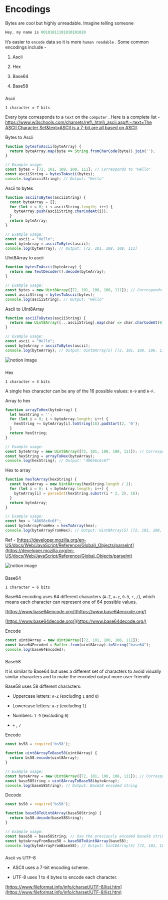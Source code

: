 # Encodings

Bytes are cool but highly unreadable. Imagine telling someone

```javascript
Hey, my name is 00101011101010101020
```

It’s easier to `encode` data so it is more `human readable` . Some common encodings include -

1.  Ascii

2.  Hex

3.  Base64

4.  Base58

### 

[](#2efdced305934f4ea98c57acc27e0ae1 "Ascii")Ascii

`1 character = 7 bits`

Every byte corresponds to a `text` on the `computer` . Here is a complete list - [https://www.w3schools.com/charsets/ref\_html\_ascii.asp#:~:text=The ASCII Character Set&text=ASCII is a 7-bit,are all based on ASCII](https://www.w3schools.com/charsets/ref_html_ascii.asp#:~:text=The%20ASCII%20Character%20Set&text=ASCII%20is%20a%207%2Dbit,are%20all%20based%20on%20ASCII).

Bytes to Ascii

```javascript
function bytesToAscii(byteArray) {
  return byteArray.map(byte => String.fromCharCode(byte)).join('');
}

// Example usage:
const bytes = [72, 101, 108, 108, 111]; // Corresponds to "Hello"
const asciiString = bytesToAscii(bytes);
console.log(asciiString); // Output: "Hello"
```

Ascii to bytes

```javascript
function asciiToBytes(asciiString) {
  const byteArray = [];
  for (let i = 0; i < asciiString.length; i++) {
    byteArray.push(asciiString.charCodeAt(i));
  }
  return byteArray;
}

// Example usage:
const ascii = "Hello";
const byteArray = asciiToBytes(ascii);
console.log(byteArray); // Output: [72, 101, 108, 108, 111]
```

UInt8Array to ascii

```javascript
function bytesToAscii(byteArray) {
  return new TextDecoder().decode(byteArray);
}

// Example usage:
const bytes = new Uint8Array([72, 101, 108, 108, 111]); // Corresponds to "Hello"
const asciiString = bytesToAscii(bytes);
console.log(asciiString); // Output: "Hello"
```
Ascii to UInt8Array

```javascript
function asciiToBytes(asciiString) {
  return new Uint8Array([...asciiString].map(char => char.charCodeAt(0)));
}

// Example usage:
const ascii = "Hello";
const byteArray = asciiToBytes(ascii);
console.log(byteArray); // Output: Uint8Array(5) [72, 101, 108, 108, 111]
```

![notion image](https://www.notion.so/image/https%3A%2F%2Fprod-files-secure.s3.us-west-2.amazonaws.com%2F085e8ad8-528e-47d7-8922-a23dc4016453%2F08f0bab8-c22d-4c46-87b5-f59f0d685adc%2FScreenshot_2024-08-09_at_7.18.14_PM.png?table=block&id=26866964-c474-44e5-86c9-5e4668a31c95&cache=v2)

### 

[](#3a4c30ca5b6447898b637e5afafa3c63 "Hex")Hex

`1 character = 4 bits`

A single hex character can be any of the 16 possible values: `0-9` and `A-F`.

Array to hex

```javascript
function arrayToHex(byteArray) {
  let hexString = '';
  for (let i = 0; i < byteArray.length; i++) {
    hexString += byteArray[i].toString(16).padStart(2, '0');
  }
  return hexString;
}

// Example usage:
const byteArray = new Uint8Array([72, 101, 108, 108, 111]); // Corresponds to "Hello"
const hexString = arrayToHex(byteArray);
console.log(hexString); // Output: "48656c6c6f"
```
Hex to array

```javascript
function hexToArray(hexString) {
  const byteArray = new Uint8Array(hexString.length / 2);
  for (let i = 0; i < byteArray.length; i++) {
    byteArray[i] = parseInt(hexString.substr(i * 2, 2), 16);
  }
  return byteArray;
}

// Example usage:
const hex = "48656c6c6f";
const byteArrayFromHex = hexToArray(hex);
console.log(byteArrayFromHex); // Output: Uint8Array(5) [72, 101, 108, 108, 111]
```

Ref - [https://developer.mozilla.org/en-US/docs/Web/JavaScript/Reference/Global\_Objects/parseInt](https://developer.mozilla.org/en-US/docs/Web/JavaScript/Reference/Global_Objects/parseInt)

![notion image](https://www.notion.so/image/https%3A%2F%2Fprod-files-secure.s3.us-west-2.amazonaws.com%2F085e8ad8-528e-47d7-8922-a23dc4016453%2F14c95ab8-cd0a-4fd3-b611-77eb5d08187a%2FScreenshot_2024-08-09_at_7.20.56_PM.png?table=block&id=13360943-a15a-4eb3-ae6d-27c2fd96778e&cache=v2)

### 

[](#b18ea64f53a1463e81bfc2df24868de2 "Base64")Base64

`1 character = 6 bits`

Base64 encoding uses 64 different characters (`A-Z`, `a-z`, `0-9`, `+`, `/`), which means each character can represent one of 64 possible values.

[https://www.base64encode.org/](https://www.base64encode.org/)

[https://www.base64decode.org/](https://www.base64decode.org/)

Encode

```javascript
const uint8Array = new Uint8Array([72, 101, 108, 108, 111]);
const base64Encoded = Buffer.from(uint8Array).toString("base64");
console.log(base64Encoded);
```

### 

[](#0670d754530b4b8e88d7016c4f3ac80a "Base58")Base58

It is similar to Base64 but uses a different set of characters to avoid visually similar characters and to make the encoded output more user-friendly

Base58 uses 58 different characters:

*   Uppercase letters: `A-Z` (excluding `I` and `O`)

*   Lowercase letters: `a-z` (excluding `l`)

*   Numbers: `1-9` (excluding `0`)

*   `+` , `/`

Encode

```javascript
const bs58 = require('bs58');

function uint8ArrayToBase58(uint8Array) {
  return bs58.encode(uint8Array);
}

// Example usage:
const byteArray = new Uint8Array([72, 101, 108, 108, 111]); // Corresponds to "Hello"
const base58String = uint8ArrayToBase58(byteArray);
console.log(base58String); // Output: Base58 encoded string
```
Decode

```javascript
const bs58 = require('bs58');

function base58ToUint8Array(base58String) {
  return bs58.decode(base58String);
}

// Example usage:
const base58 = base58String; // Use the previously encoded Base58 string
const byteArrayFromBase58 = base58ToUint8Array(base58);
console.log(byteArrayFromBase58); // Output: Uint8Array(5) [72, 101, 108, 108, 111]
```

### 

[](#db69ea156c7f48eca2b0fb6d5c219929 "Ascii vs UTF-8")Ascii vs UTF-8

*   ASCII uses a 7-bit encoding scheme.

*   UTF-8 uses 1 to 4 bytes to encode each character.

[https://www.fileformat.info/info/charset/UTF-8/list.htm](https://www.fileformat.info/info/charset/UTF-8/list.htm)